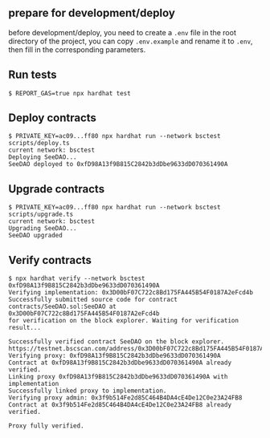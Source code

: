 ## prepare for development/deploy

before development/deploy, you need to create a `.env` file in the root directory of the project, you can copy `.env.example` and rename it to `.env`, then fill in the corresponding parameters.

## Run tests

```
$ REPORT_GAS=true npx hardhat test
```

## Deploy contracts

```
$ PRIVATE_KEY=ac09...ff80 npx hardhat run --network bsctest scripts/deploy.ts
current network: bsctest
Deploying SeeDAO...
SeeDAO deployed to 0xfD98A13f9B815C2842b3dDbe9633dD070361490A
```

## Upgrade contracts

```
$ PRIVATE_KEY=ac09...ff80 npx hardhat run --network bsctest scripts/upgrade.ts
current network: bsctest
Upgrading SeeDAO...
SeeDAO upgraded
```

## Verify contracts

```
$ npx hardhat verify --network bsctest 0xfD98A13f9B815C2842b3dDbe9633dD070361490A
Verifying implementation: 0x3D00bF07C722c8Bd175FA445B54F0187A2eFcd4b
Successfully submitted source code for contract
contracts/SeeDAO.sol:SeeDAO at 0x3D00bF07C722c8Bd175FA445B54F0187A2eFcd4b
for verification on the block explorer. Waiting for verification result...

Successfully verified contract SeeDAO on the block explorer.
https://testnet.bscscan.com/address/0x3D00bF07C722c8Bd175FA445B54F0187A2eFcd4b#code
Verifying proxy: 0xfD98A13f9B815C2842b3dDbe9633dD070361490A
Contract at 0xfD98A13f9B815C2842b3dDbe9633dD070361490A already verified.
Linking proxy 0xfD98A13f9B815C2842b3dDbe9633dD070361490A with implementation
Successfully linked proxy to implementation.
Verifying proxy admin: 0x3f9b514Fe2d85C464B4DA4cE4De12C0e23A24FB8
Contract at 0x3f9b514Fe2d85C464B4DA4cE4De12C0e23A24FB8 already verified.

Proxy fully verified.
```
